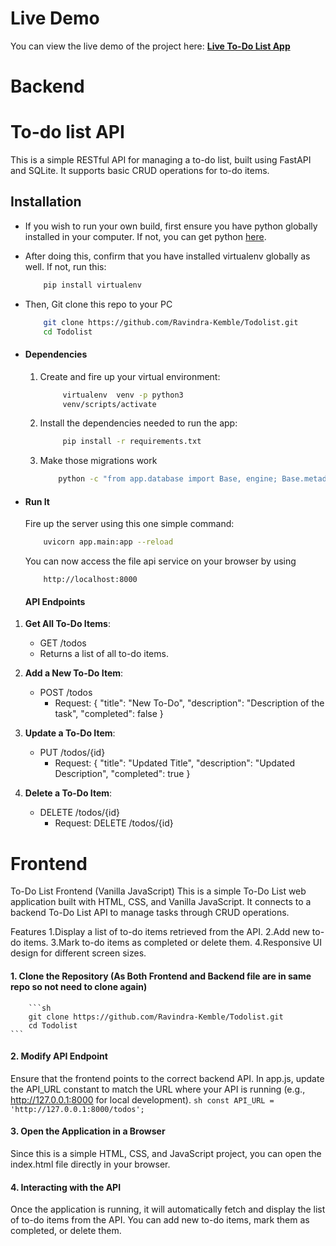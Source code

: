# Live Demo
You can view the live demo of the project here:
[**Live To-Do List App**](https://ravindra-kemble.github.io/Todolist/)

# Backend
# To-do list API
This is a simple RESTful API for managing a to-do list, built using FastAPI and SQLite. It supports basic CRUD operations for to-do items.

## Installation
* If you wish to run your own build, first ensure you have python globally installed in your computer. If not, you can get python [here](https://www.python.org").
* After doing this, confirm that you have installed virtualenv globally as well. If not, run this:
    ```sh
        pip install virtualenv
    ```
* Then, Git clone this repo to your PC
    ```sh
        git clone https://github.com/Ravindra-Kemble/Todolist.git
        cd Todolist
    ```

* #### Dependencies
    1. Create and fire up your virtual environment:
        ```sh
             virtualenv  venv -p python3
             venv/scripts/activate
        ```
    3. Install the dependencies needed to run the app:
        ```sh
             pip install -r requirements.txt
        ```
    4. Make those migrations work
        ```sh
            python -c "from app.database import Base, engine; Base.metadata.create_all(bind=engine)"
        ```

* #### Run It
    Fire up the server using this one simple command:
    ```sh
        uvicorn app.main:app --reload
    ```
    You can now access the file api service on your browser by using
    ```
        http://localhost:8000
    ```
    
    #### API Endpoints

1. **Get All To-Do Items**:
   - GET /todos
   - Returns a list of all to-do items.

2. **Add a New To-Do Item**:
   - POST /todos
     - Request: {
    "title": "New To-Do",
    "description": "Description of the task",
    "completed": false
}

3. **Update a To-Do Item**:
   - PUT /todos/{id}
     - Request: {
    "title": "Updated Title",
    "description": "Updated Description",
    "completed": true
}

3. **Delete a To-Do Item**:
   - DELETE /todos/{id}
     - Request: DELETE /todos/{id}
    
# Frontend
To-Do List Frontend (Vanilla JavaScript)
This is a simple To-Do List web application built with HTML, CSS, and Vanilla JavaScript. It connects to a backend To-Do List API to manage tasks through CRUD operations.

Features
1.Display a list of to-do items retrieved from the API.
2.Add new to-do items.
3.Mark to-do items as completed or delete them.
4.Responsive UI design for different screen sizes.

#### 1. Clone the Repository (As Both Frontend and Backend file are in same repo so not need to clone again)
        ```sh
        git clone https://github.com/Ravindra-Kemble/Todolist.git
        cd Todolist
    ```
#### 2. Modify API Endpoint 
Ensure that the frontend points to the correct backend API. In app.js, update the API_URL constant to match the URL where your API is running (e.g., http://127.0.0.1:8000 for local development).
    ```sh
        const API_URL = 'http://127.0.0.1:8000/todos';
    ```

#### 3. Open the Application in a Browser
Since this is a simple HTML, CSS, and JavaScript project, you can open the index.html file directly in your browser.

#### 4. Interacting with the API
Once the application is running, it will automatically fetch and display the list of to-do items from the API. You can add new to-do items, mark them as completed, or delete them.
